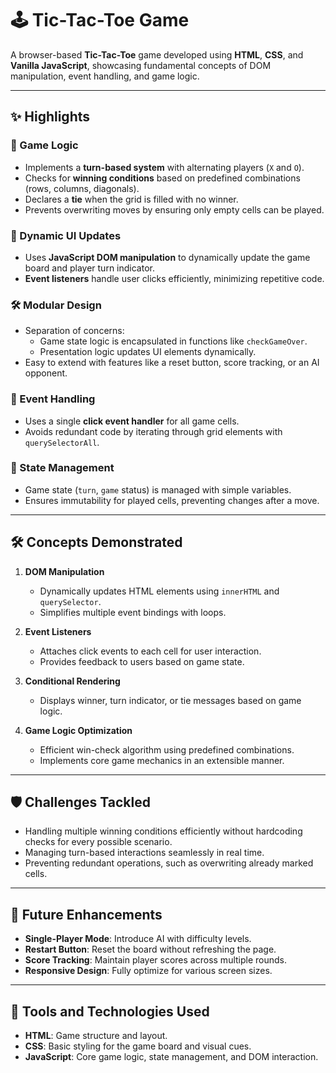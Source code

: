 # 🕹️ Tic-Tac-Toe Game

A browser-based **Tic-Tac-Toe** game developed using **HTML**, **CSS**, and **Vanilla JavaScript**, showcasing fundamental concepts of DOM manipulation, event handling, and game logic.

---

## ✨ Highlights

### 🧩 Game Logic
- Implements a **turn-based system** with alternating players (`X` and `O`).
- Checks for **winning conditions** based on predefined combinations (rows, columns, diagonals).
- Declares a **tie** when the grid is filled with no winner.
- Prevents overwriting moves by ensuring only empty cells can be played.

### 🔄 Dynamic UI Updates
- Uses **JavaScript DOM manipulation** to dynamically update the game board and player turn indicator.
- **Event listeners** handle user clicks efficiently, minimizing repetitive code.

### 🛠 Modular Design
- Separation of concerns:
  - Game state logic is encapsulated in functions like `checkGameOver`.
  - Presentation logic updates UI elements dynamically.
- Easy to extend with features like a reset button, score tracking, or an AI opponent.

### 🚦 Event Handling
- Uses a single **click event handler** for all game cells.
- Avoids redundant code by iterating through grid elements with `querySelectorAll`.

### 🧪 State Management
- Game state (`turn`, `game` status) is managed with simple variables.
- Ensures immutability for played cells, preventing changes after a move.

---

## 🛠 Concepts Demonstrated

1. **DOM Manipulation**
   - Dynamically updates HTML elements using `innerHTML` and `querySelector`.
   - Simplifies multiple event bindings with loops.

2. **Event Listeners**
   - Attaches click events to each cell for user interaction.
   - Provides feedback to users based on game state.

3. **Conditional Rendering**
   - Displays winner, turn indicator, or tie messages based on game logic.

4. **Game Logic Optimization**
   - Efficient win-check algorithm using predefined combinations.
   - Implements core game mechanics in an extensible manner.

---

## 🛡 Challenges Tackled
- Handling multiple winning conditions efficiently without hardcoding checks for every possible scenario.
- Managing turn-based interactions seamlessly in real time.
- Preventing redundant operations, such as overwriting already marked cells.

---

## 🚀 Future Enhancements
- **Single-Player Mode**: Introduce AI with difficulty levels.
- **Restart Button**: Reset the board without refreshing the page.
- **Score Tracking**: Maintain player scores across multiple rounds.
- **Responsive Design**: Fully optimize for various screen sizes.

---

## 🔧 Tools and Technologies Used
- **HTML**: Game structure and layout.
- **CSS**: Basic styling for the game board and visual cues.
- **JavaScript**: Core game logic, state management, and DOM interaction.
